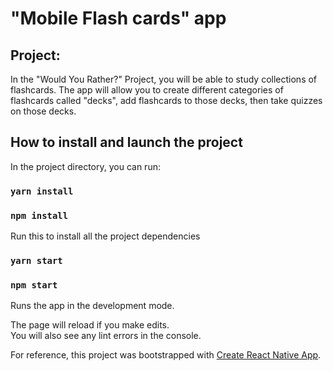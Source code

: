 # "Mobile Flash cards" app

## Project:

In the "Would You Rather?" Project, you will be able to study collections of flashcards. The app will allow you to create different categories of flashcards called "decks", add flashcards to those decks, then take quizzes on those decks.

## How to install and launch the project

In the project directory, you can run:

### `yarn install`

### `npm install`

Run this to install all the project dependencies

### `yarn start`

### `npm start`

Runs the app in the development mode.<br>

The page will reload if you make edits.<br>
You will also see any lint errors in the console.

For reference, this project was bootstrapped with [Create React Native App](https://github.com/expo/create-react-native-app).
